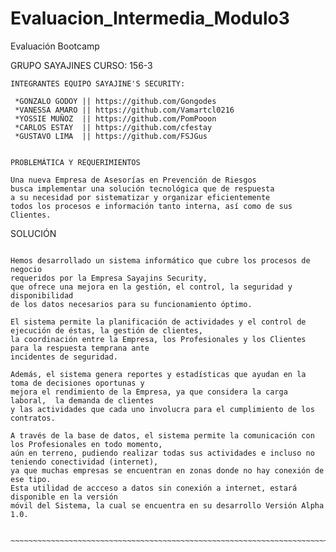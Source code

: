 # Evaluacion_Intermedia_Modulo3
Evaluación Bootcamp

GRUPO SAYAJINES
CURSO: 156-3
~~~~~~~~~~~~~~~~~~~~~~~~~~~~~~~~~~~~~~~~~~~~~~~~~~~~~~~~~~~~~~~~~~~~~~~~~
INTEGRANTES EQUIPO SAYAJINE'S SECURITY:

 *GONZALO GODOY || https://github.com/Gongodes
 *VANESSA AMARO || https://github.com/Vamartcl0216
 *YOSSIE MUÑOZ  || https://github.com/PomPooon
 *CARLOS ESTAY  || https://github.com/cfestay
 *GUSTAVO LIMA  || https://github.com/FSJGus


PROBLEMÁTICA Y REQUERIMIENTOS

Una nueva Empresa de Asesorías en Prevención de Riesgos 
busca implementar una solución tecnológica que de respuesta 
a su necesidad por sistematizar y organizar eficientemente 
todos los procesos e información tanto interna, así como de sus Clientes.
~~~~~~~~~~~~~~~~~~~~~~~~~~~~~~~~~~~~~~~~~~~~~~~~~~~~~~~~~~~~~~~~~~~~~~~~~~~
SOLUCIÓN
~~~~~~~~~~~~~~~~~~~~~~~~~~~~~~~~~~~~~~~~~~~~~~~~~~~~~~~~~~~~~~~~~~~~~~~~~~~~

Hemos desarrollado un sistema informático que cubre los procesos de negocio 
requeridos por la Empresa Sayajins Security,
que ofrece una mejora en la gestión, el control, la seguridad y disponibilidad
de los datos necesarios para su funcionamiento óptimo.  

El sistema permite la planificación de actividades y el control de ejecución de éstas, la gestión de clientes, 
la coordinación entre la Empresa, los Profesionales y los Clientes para la respuesta temprana ante 
incidentes de seguridad. 

Además, el sistema genera reportes y estadísticas que ayudan en la toma de decisiones oportunas y
mejora el rendimiento de la Empresa, ya que considera la carga laboral,  la demanda de clientes 
y las actividades que cada uno involucra para el cumplimiento de los contratos.
 
A través de la base de datos, el sistema permite la comunicación con los Profesionales en todo momento, 
aún en terreno, pudiendo realizar todas sus actividades e incluso no teniendo conectividad (internet), 
ya que muchas empresas se encuentran en zonas donde no hay conexión de ese tipo. 
Esta utilidad de accceso a datos sin conexión a internet, estará disponible en la versión 
móvil del Sistema, la cual se encuentra en su desarrollo Versión Alpha 1.0.


~~~~~~~~~~~~~~~~~~~~~~~~~~~~~~~~~~~~~~~~~~~~~~~~~~~~~~~~~~~~~~~~~~~~~~~~~





